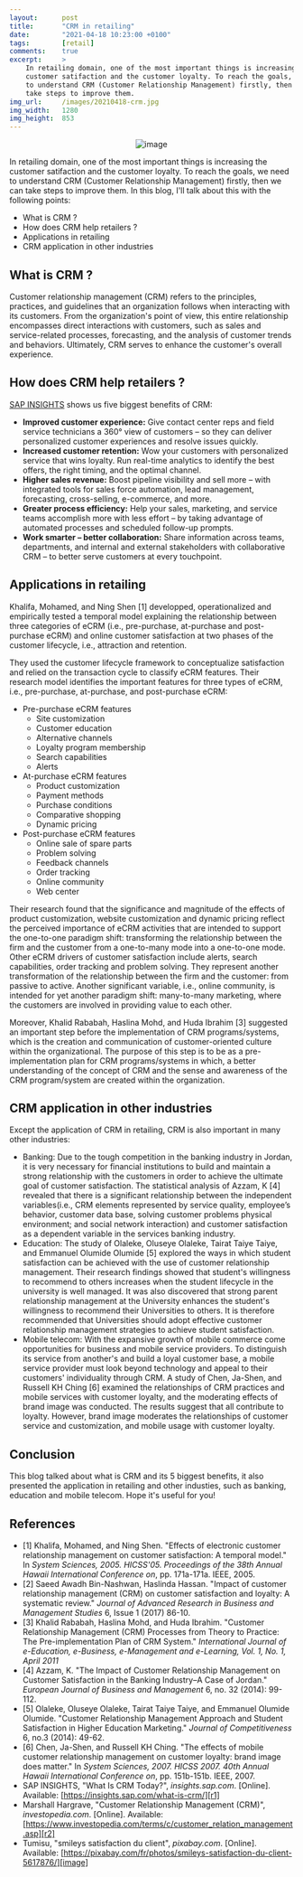 ```yaml
---
layout:      post
title:       "CRM in retailing"
date:        "2021-04-18 10:23:00 +0100"
tags:        [retail]
comments:    true
excerpt:     >
    In retailing domain, one of the most important things is increasing the
    customer satifaction and the customer loyalty. To reach the goals, we need
    to understand CRM (Customer Relationship Management) firstly, then we can
    take steps to improve them.
img_url:     /images/20210418-crm.jpg
img_width:   1280
img_height:  853
---
```

<p align="center">
  <img alt="image"
  src="{{ site.baseurl }}/images/20210418-crm.jpg"/>
</p>

In retailing domain, one of the most important things is increasing the customer
satifaction and the customer loyalty. To reach the goals, we need to understand
CRM (Customer Relationship Management) firstly, then we can take steps to
improve them. In this blog, I'll talk about this with the following points:
- What is CRM ?
- How does CRM help retailers ?
- Applications in retailing
- CRM application in other industries

## What is CRM ?
Customer relationship management (CRM) refers to the principles, practices, and
guidelines that an organization follows when interacting with its customers.
From the organization's point of view, this entire relationship encompasses
direct interactions with customers, such as sales and service-related processes,
forecasting, and the analysis of customer trends and behaviors. Ultimately, CRM
serves to enhance the customer's overall experience. 

## How does CRM help retailers ?
[SAP INSIGHTS][r1] shows us five biggest benefits of CRM:
- **Improved customer experience:** Give contact center reps and field service
technicians a 360° view of customers – so they can deliver personalized customer
experiences and resolve issues quickly.  
- **Increased customer retention:** Wow your customers with personalized service
that wins loyalty. Run real-time analytics to identify the best offers, the
right timing, and the optimal channel.
- **Higher sales revenue:** Boost pipeline visibility and sell more – with
integrated tools for sales force automation, lead management, forecasting,
cross-selling, e-commerce, and more.  
- **Greater process efficiency:** Help your sales, marketing, and service teams
accomplish more with less effort – by taking advantage of automated processes
and scheduled follow-up prompts.
- **Work smarter – better collaboration:** Share information across teams,
departments, and internal and external stakeholders with collaborative CRM – to
better serve customers at every touchpoint. 

## Applications in retailing
Khalifa, Mohamed, and Ning Shen [1] developped, operationalized and empirically
tested a temporal model explaining the relationship between three categories
of eCRM (i.e., pre-purchase, at-purchase and post-purchase eCRM) and online
customer satisfaction at two phases of the customer lifecycle, i.e., attraction
and retention.

They used the customer lifecycle framework to conceptualize satisfaction and
relied on the transaction cycle to classify eCRM features. Their research model
identifies the important features for three types of eCRM, i.e., pre-purchase,
at-purchase, and post-purchase eCRM:
- Pre-purchase eCRM features
  * Site customization
  * Customer education
  * Alternative channels
  * Loyalty program membership
  * Search capabilities
  * Alerts
- At-purchase eCRM features
  * Product customization
  * Payment methods
  * Purchase conditions
  * Comparative shopping
  * Dynamic pricing
- Post-purchase eCRM features
  * Online sale of spare parts
  * Problem solving
  * Feedback channels
  * Order tracking
  * Online community
  * Web center

Their research found that the significance and magnitude of the effects of
product customization, website customization and dynamic pricing reflect the
perceived importance of eCRM activities that are intended to support the
one-to-one paradigm shift: transforming the relationship between the firm and
the customer from a one-to-many mode into a one-to-one mode. Other eCRM drivers
of customer satisfaction include alerts, search capabilities, order tracking and
problem solving. They represent another transformation of the relationship
between the firm and the customer: from passive to active. Another significant
variable, i.e., online community, is intended for yet another paradigm shift:
many-to-many marketing, where the customers are involved in providing value to
each other. 

Moreover, Khalid Rababah, Haslina Mohd, and Huda Ibrahim [3] suggested an
important step before the implementation of CRM programs/systems, which is the
creation and communication of customer-oriented culture within the
organizational. The purpose of this step is to be as a pre-implementation plan
for CRM programs/systems in which, a better understanding of the concept of CRM
and the sense and awareness of the CRM program/system are created within the
organization.

## CRM application in other industries
Except the application of CRM in retailing, CRM is also important in many other
industries:
- Banking: Due to the tough competition in the banking industry in Jordan, it is
very necessary for financial institutions to build and maintain a strong
relationship with the customers in order to achieve the ultimate goal of
customer satisfaction. The statistical analysis of Azzam, K [4] revealed that
there is a significant relationship between the independent variables(i.e., CRM
elements represented by service quality, employee’s behavior, customer data
base, solving customer problems physical environment; and social network
interaction) and customer satisfaction as a dependent variable in the services
banking industry.
- Education: The study of Olaleke, Oluseye Olaleke, Tairat Taiye Taiye, and
Emmanuel Olumide Olumide [5] explored the ways in which student satisfaction can
be achieved with the use of customer relationship management. Their research
findings showed that student's willingness to recommend to others increases when
the student lifecycle in the university is well managed. It was also discovered
that strong parent relationship management at the University enhances the
student's  willingness to recommend their Universities to others. It is
therefore recommended that Universities should adopt effective customer
relationship management strategies to achieve student satisfaction.
- Mobile telecom: With the expansive growth of mobile commerce come
opportunities for business and mobile service providers. To distinguish its
service from another's and build a loyal customer base, a mobile service
provider must look beyond technology and appeal to their customers'
individuality through CRM. A study of Chen, Ja-Shen, and Russell KH Ching [6]
examined the relationships of CRM practices and mobile services with customer
loyalty, and the moderating effects of brand image was conducted. The results
suggest that all contribute to loyalty. However, brand image moderates the
relationships of customer service and customization, and mobile usage with
customer loyalty.

## Conclusion
This blog talked about what is CRM and its 5 biggest benefits, it also presented
the application in retailing and other industies, such as banking, education and
mobile telecom. Hope it's useful for you!

## References
- [1] Khalifa, Mohamed, and Ning Shen. "Effects of electronic customer
relationship management on customer satisfaction: A temporal model." In
_System Sciences, 2005. HICSS'05. Proceedings of the 38th Annual Hawaii International Conference on_,
pp. 171a-171a. IEEE, 2005.
- [2] Saeed Awadh Bin-Nashwan, Haslinda Hassan. "Impact of customer relationship
management (CRM) on customer satisfaction and loyalty: A systematic review."
_Journal of Advanced Research in Business and Management Studies_ 6, Issue 1 (2017) 86-10.
- [3] Khalid Rababah, Haslina Mohd, and Huda Ibrahim. "Customer Relationship
Management (CRM) Processes from Theory to Practice: The Pre-implementation Plan
of CRM System."
_International Journal of e-Education, e-Business, e-Management and e-Learning, Vol. 1, No. 1, April 2011_
- [4] Azzam, K. "The Impact of Customer Relationship Management on Customer
Satisfaction in the Banking Industry–A Case of Jordan."
_European Journal of Business and Management_ 6, no. 32 (2014): 99-112.
- [5] Olaleke, Oluseye Olaleke, Tairat Taiye Taiye, and Emmanuel Olumide Olumide.
"Customer Relationship Management Approach and Student Satisfaction in Higher
Education Marketing." _Journal of Competitiveness_ 6, no.3 (2014): 49-62. 
- [6] Chen, Ja-Shen, and Russell KH Ching. "The effects of mobile customer
relationship management on customer loyalty: brand image does matter." In
_System Sciences, 2007. HICSS 2007. 40th Annual Hawaii International Conference on_,
pp. 151b-151b. IEEE, 2007. 
- SAP INSIGHTS, "What Is CRM Today?", _insights.sap.com_. [Online]. Available: [https://insights.sap.com/what-is-crm/][r1]
- Marshall Hargrave, "Customer Relationship Management (CRM)", _investopedia.com_. [Online]. Available: [https://www.investopedia.com/terms/c/customer_relation_management.asp][r2]
- Tumisu, "smileys satisfaction du client", _pixabay.com_. [Online]. Available: [https://pixabay.com/fr/photos/smileys-satisfaction-du-client-5617876/][image]

[r1]: https://insights.sap.com/what-is-crm/
[r2]: https://www.investopedia.com/terms/c/customer_relation_management.asp
[image]: https://pixabay.com/fr/photos/smileys-satisfaction-du-client-5617876/